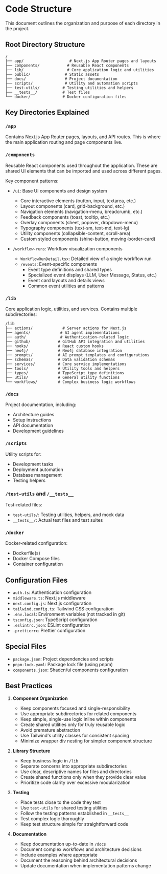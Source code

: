 # Code Structure

This document outlines the organization and purpose of each directory in the project.

## Root Directory Structure

```
/
├── app/                    # Next.js App Router pages and layouts
├── components/            # Reusable React components
├── lib/                   # Core application logic and utilities
├── public/               # Static assets
├── docs/                 # Project documentation
├── scripts/              # Utility and automation scripts
├── test-utils/          # Testing utilities and helpers
├── __tests__/           # Test files
└── docker/              # Docker configuration files
```

## Key Directories Explained

### `/app`

Contains Next.js App Router pages, layouts, and API routes. This is where the main application routing and page components live.

### `/components`

Reusable React components used throughout the application. These are shared UI elements that can be imported and used across different pages.

Key component patterns:

- `/ui`: Base UI components and design system

  - Core interactive elements (button, input, textarea, etc.)
  - Layout components (card, grid-background, etc.)
  - Navigation elements (navigation-menu, breadcrumb, etc.)
  - Feedback components (toast, tooltip, etc.)
  - Overlay components (sheet, popover, dropdown-menu)
  - Typography components (text-sm, text-md, text-lg)
  - Utility components (collapsible-content, scroll-area)
  - Custom styled components (shine-button, moving-border-card)

- `/workflow-runs`: Workflow visualization components
  - `WorkflowRunDetail.tsx`: Detailed view of a single workflow run
  - `/events`: Event-specific components
    - Event type definitions and shared types
    - Specialized event displays (LLM, User Message, Status, etc.)
    - Event card layouts and details views
    - Common event utilities and patterns

### `/lib`

Core application logic, utilities, and services. Contains multiple subdirectories:

```
/lib
├── actions/             # Server actions for Next.js
├── agents/             # AI agent implementations
├── auth/               # Authentication-related logic
├── github/            # GitHub API integration and utilities
├── hooks/             # React custom hooks
├── neo4j/             # Neo4j database integration
├── prompts/           # AI prompt templates and configurations
├── schemas/           # Data validation schemas
├── services/          # Core service implementations
├── tools/             # Utility tools and helpers
├── types/             # TypeScript type definitions
├── utils/             # General utility functions
└── workflows/         # Complex business logic workflows
```

### `/docs`

Project documentation, including:

- Architecture guides
- Setup instructions
- API documentation
- Development guidelines

### `/scripts`

Utility scripts for:

- Development tasks
- Deployment automation
- Database management
- Testing helpers

### `/test-utils` and `/__tests__`

Test-related files:

- `test-utils/`: Testing utilities, helpers, and mock data
- `__tests__/`: Actual test files and test suites

### `/docker`

Docker-related configuration:

- Dockerfile(s)
- Docker Compose files
- Container configuration

## Configuration Files

- `auth.ts`: Authentication configuration
- `middleware.ts`: Next.js middleware
- `next.config.js`: Next.js configuration
- `tailwind.config.ts`: Tailwind CSS configuration
- `.env.local`: Environment variables (not tracked in git)
- `tsconfig.json`: TypeScript configuration
- `.eslintrc.json`: ESLint configuration
- `.prettierrc`: Prettier configuration

## Special Files

- `package.json`: Project dependencies and scripts
- `pnpm-lock.yaml`: Package lock file (using pnpm)
- `components.json`: Shadcn/ui components configuration

## Best Practices

1. **Component Organization**

   - Keep components focused and single-responsibility
   - Use appropriate subdirectories for related components
   - Keep simple, single-use logic inline within components
   - Create shared utilities only for truly reusable logic
   - Avoid premature abstraction
   - Use Tailwind's utility classes for consistent spacing
   - Minimize wrapper div nesting for simpler component structure

2. **Library Structure**

   - Keep business logic in `/lib`
   - Separate concerns into appropriate subdirectories
   - Use clear, descriptive names for files and directories
   - Create shared functions only when they provide clear value
   - Prioritize code clarity over excessive modularization

3. **Testing**

   - Place tests close to the code they test
   - Use `test-utils` for shared testing utilities
   - Follow the testing patterns established in `__tests__`
   - Test complex logic thoroughly
   - Keep test structure simple for straightforward code

4. **Documentation**
   - Keep documentation up-to-date in `/docs`
   - Document complex workflows and architecture decisions
   - Include examples where appropriate
   - Document the reasoning behind architectural decisions
   - Update documentation when implementation patterns change
